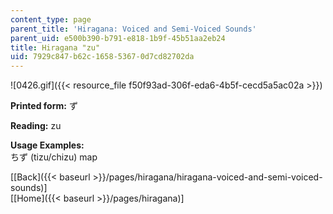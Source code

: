 ```yaml
---
content_type: page
parent_title: 'Hiragana: Voiced and Semi-Voiced Sounds'
parent_uid: e500b390-b791-e818-1b9f-45b51aa2eb24
title: Hiragana "zu"
uid: 7929c847-b62c-1658-5367-0d7cd82702da
---
```


![0426.gif]({{< resource_file f50f93ad-306f-eda6-4b5f-cecd5a5ac02a >}})

**Printed form:** ず

**Reading:** zu

**Usage Examples:**  
ちず (tizu/chizu) map

  
\[[Back]({{< baseurl >}}/pages/hiragana/hiragana-voiced-and-semi-voiced-sounds)\]  
\[[Home]({{< baseurl >}}/pages/hiragana)\]